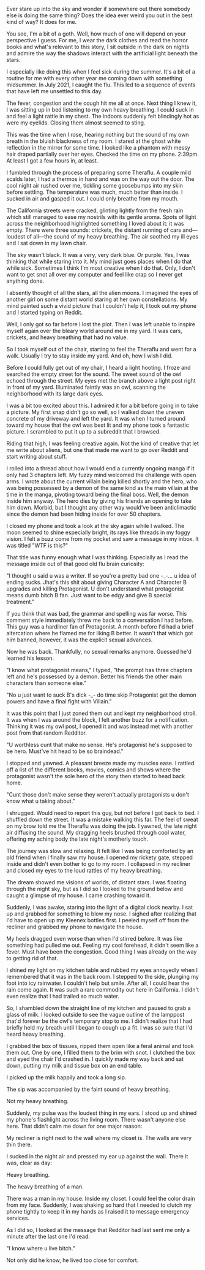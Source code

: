 Ever stare up into the sky and wonder if somewhere out there somebody else is doing the same thing? Does the idea ever weird you out in the best kind of way? It does for me.


You see, I'm a bit of a goth. Well, how much of one will depend on your perspective I guess. For me, I wear the dark clothes and read the horror books and what's relevant to this story, I sit outside in the dark on nights and admire the way the shadows interact with the artificial light beneath the stars.


I especially like doing this when I feel sick during the summer. It's a bit of a routine for me with every other year me coming down with something midsummer. In July 2021, I caught the flu. This led to a sequence of events that have left me unsettled to this day.


The fever, congestion and the cough hit me all at once. Next thing I knew it, I was sitting up in bed listening to my own heavy breathing. I could suck in and feel a light rattle in my chest. The indoors suddenly felt blindingly hot as were my eyelids. Closing them almost seemed to sting.


This was the time when I rose, hearing nothing but the sound of my own breath in the bluish blackness of my room. I stared at the ghost white reflection in the mirror for some time. I looked like a phantom with messy hair draped partially over her eyes. Checked the time on my phone. 2:39pm. At least I got a few hours in, at least.


I fumbled through the process of preparing some Theraflu. A couple mild scalds later, I had a thermos in hand and was on the way out the door. The cool night air rushed over me, tickling some goosebumps into my skin before settling. The temperature was much, much better than inside. I sucked in air and gasped it out. I could only breathe from my mouth.


The California streets were cracked, glinting lightly from the fresh rain which still managed to ease my nostrils with its gentle aroma. Spots of light across the neighborhood highlighted something I loved about it: it was empty. There were three sounds: crickets, the distant running of cars and—loudest of all—the sound of my heavy breathing. The air soothed my ill eyes and I sat down in my lawn chair.


The sky wasn't black. It was a very, very dark blue. Or purple. Yes, I was thinking that while staring into it. My mind just goes places when I do that while sick. Sometimes I think I'm most creative when I do that. Only, I don't want to get snot all over my computer and feel like crap so I never get anything done.


I absently thought of all the stars, all the alien moons. I imagined the eyes of another girl on some distant world staring at her own constellations. My mind painted such a vivid picture that I couldn't help it, I took out my phone and I started typing on Reddit.


Well, I only got so far before I lost the plot. Then I was left unable to inspire myself again over the bleary world around me in my yard. It was cars, crickets, and heavy breathing that had no value.


So I took myself out of the chair, starting to feel the Theraflu and went for a walk. Usually I try to stay inside my yard. And oh, how I wish I did.


Before I could fully get out of my chair, I heard a light hooting. I froze and searched the empty street for the sound. The sweet sound of the owl echoed through the street. My eyes met the branch above a light post right in front of my yard. Illuminated faintly was an owl, scanning the neighborhood with its large dark eyes.


I was a bit too excited about this. I admired it for a bit before going in to take a picture. My first snap didn't go so well, so I walked down the uneven concrete of my driveway and left the yard. It was when I turned around toward my house that the owl was best lit and my phone took a fantastic picture. I scrambled to put it up to a subreddit that I browsed.


Riding that high, I was feeling creative again. Not the kind of creative that let me write about aliens, but one that made me want to go over Reddit and start writing about stuff.


I rolled into a thread about how I would end a currently ongoing manga if it only had 3 chapters left. My fuzzy mind welcomed the challenge with open arms. I wrote about the current villain being killed shortly and the hero, who was being possessed by a demon of the same kind as the main villain at the time in the manga, pivoting toward being the final boss. Well, the demon inside him anyway. The hero dies by giving his friends an opening to take him down. Morbid, but I thought any other way would've been anticlimactic since the demon had been hiding inside for over 50 chapters.


I closed my phone and took a look at the sky again while I walked. The moon seemed to shine especially bright, its rays like threads in my foggy vision. I felt a buzz come from my pocket and saw a message in my inbox. It was titled "WTF is this?"


That title was funny enough what I was thinking. Especially as I read the message inside out of that good old flu brain curiosity:


"I thought u said u was a writer. If so you're a pretty bad one -_-... u idea of ending sucks. Jhat's this shit about giving Character A and Character B upgrades and killing Protagonist. U don't understand what protagonist means dumb bitch B fan. Just want to be edgy and give B special treatment."


If you think that was bad, the grammar and spelling was far worse. This comment style immediately threw me back to a conversation I had before. This guy was a hardliner fan of Protagonist. A month before I'd had a brief altercation where he flamed me for liking B better. It wasn't that which got him banned, however, it was the explicit sexual advances.


Now he was back. Thankfully, no sexual remarks anymore. Guessed he'd learned his lesson.


"I know what protagonist means," I typed, "the prompt has three chapters left and he's possessed by a demon. Better his friends the other main characters than someone else."


"No u just want to suck B's dick -_- do time skip Protagonist get the demon powers and have a final fight with Villain."


It was this point that I just zoned them out and kept my neighborhood stroll. It was when I was around the block, I felt another buzz for a notification. Thinking it was my owl post, I opened it and was instead met with another post from that random Redditor.


"U worthless cunt that make no sense. He's protagonist he's supposed to be hero. Must've hit head to be so braindead."


I stopped and yawned. A pleasant breeze made my muscles ease. I rattled off a list of the different books, movies, comics and shows where the protagonist wasn't the sole hero of the story then started to head back home.


"Cunt those don't make sense they weren't actually protagonists u don't know what u taking about."


I shrugged. Would need to report this guy, but not before I got back to bed. I shuffled down the street. It was a mistake walking this far. The feel of sweat on my brow told me the Theraflu was doing the job. I yawned, the late night air diffusing the sound. My dragging heels brushed through cool water, offering my aching body the late night's motherly touch. 


The journey was slow and relaxing. It felt like I was being comforted by an old friend when I finally saw my house. I opened my rickety gate, stepped inside and didn't even bother to go to my room. I collapsed in my recliner and closed my eyes to the loud rattles of my heavy breathing.


The dream showed me visions of worlds, of distant stars. I was floating through the night sky, but as I did so I looked to the ground below and caught a glimpse of my house. I came crashing toward it.


Suddenly, I was awake, staring into the light of a digital clock nearby. I sat up and grabbed for something to blow my nose. I sighed after realizing that I'd have to open up my Kleenex bottles first. I peeled myself off from the recliner and grabbed my phone to navigate the house.


My heels dragged even worse than when I'd stirred before. It was like something had pulled me out. Feeling my cool forehead, it didn't seem like a fever. Must have been the congestion. Good thing I was already on the way to getting rid of that.


I shined my light on my kitchen table and rubbed my eyes annoyedly when I remembered that it was in the back room. I stepped to the side, plunging my foot into icy rainwater. I couldn't help but smile. After all, I could hear the rain come again. It was such a rare commodity out here in California. I didn't even realize that I had trailed so much water.


So, I shambled down the straight line of my kitchen and paused to grab a glass of milk. I looked outside to see the vague outline of the lamppost that'd forever be the owl's temporary stop to me. I didn't realize that I had briefly held my breath until I began to cough up a fit. I was so sure that I'd heard heavy breathing.


I grabbed the box of tissues, ripped them open like a feral animal and took them out. One by one, I filled them to the brim with snot. I clutched the box and eyed the chair I'd crashed in. I quickly made my way back and sat down, putting my milk and tissue box on an end table.


I picked up the milk happily and took a long sip. 


The sip was accompanied by the faint sound of heavy breathing.


Not my heavy breathing.


Suddenly, my pulse was the loudest thing in my ears. I stood up and shined my phone's flashlight across the living room. There wasn't anyone else here. That didn't calm me down for one major reason:


My recliner is right next to the wall where my closet is. The walls are very thin there. 


I sucked in the night air and pressed my ear up against the wall. There it was, clear as day:


Heavy breathing.


The heavy breathing of a man.


There was a man in my house. Inside my closet. I could feel the color drain from my face. Suddenly, I was shaking so hard that I needed to clutch my phone tightly to keep it in my hands as I raised it to message emergency services.


As I did so, I looked at the message that Redditor had last sent me only a minute after the last one I'd read:


"I know where u live bitch."

Not only did he know, he lived too close for comfort.